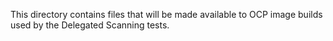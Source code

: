 This directory contains files that will be made available to OCP image builds
used by the Delegated Scanning tests.